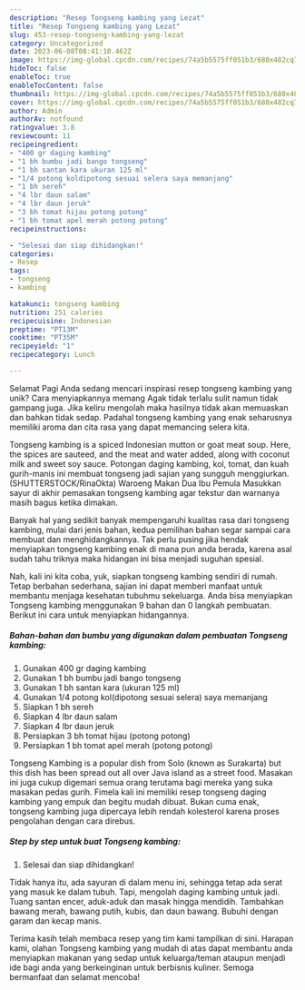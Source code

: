 ```yaml
---
description: "Resep Tongseng kambing yang Lezat"
title: "Resep Tongseng kambing yang Lezat"
slug: 453-resep-tongseng-kambing-yang-lezat
category: Uncategorized
date: 2023-06-08T08:41:10.462Z
image: https://img-global.cpcdn.com/recipes/74a5b5575ff051b3/680x482cq70/tongseng-kambing-foto-resep-utama.jpg
hideToc: false
enableToc: true
enableTocContent: false
thumbnail: https://img-global.cpcdn.com/recipes/74a5b5575ff051b3/680x482cq70/tongseng-kambing-foto-resep-utama.jpg
cover: https://img-global.cpcdn.com/recipes/74a5b5575ff051b3/680x482cq70/tongseng-kambing-foto-resep-utama.jpg
author: Admin
authorAv: notfound
ratingvalue: 3.8
reviewcount: 11
recipeingredient:
- "400 gr daging kambing"
- "1 bh bumbu jadi bango tongseng"
- "1 bh santan kara ukuran 125 ml"
- "1/4 potong koldipotong sesuai selera saya memanjang"
- "1 bh sereh"
- "4 lbr daun salam"
- "4 lbr daun jeruk"
- "3 bh tomat hijau potong potong"
- "1 bh tomat apel merah potong potong"
recipeinstructions:

- "Selesai dan siap dihidangkan!"
categories:
- Resep
tags:
- tongseng
- kambing

katakunci: tongseng kambing 
nutrition: 251 calories
recipecuisine: Indonesian
preptime: "PT13M"
cooktime: "PT35M"
recipeyield: "1"
recipecategory: Lunch

---
```



Selamat Pagi Anda sedang mencari inspirasi resep tongseng kambing yang unik? Cara menyiapkannya memang Agak tidak terlalu sulit namun tidak gampang juga. Jika keliru mengolah maka hasilnya tidak akan memuaskan dan bahkan tidak sedap. Padahal tongseng kambing yang enak seharusnya memiliki aroma dan cita rasa yang dapat memancing selera kita.


Tongseng kambing is a spiced Indonesian mutton or goat meat soup. Here, the spices are sauteed, and the meat and water added, along with coconut milk and sweet soy sauce. Potongan daging kambing, kol, tomat, dan kuah gurih-manis ini membuat tongseng jadi sajian yang sungguh menggiurkan. (SHUTTERSTOCK/RinaOkta) Waroeng Makan Dua Ibu Pemula Masukkan sayur di akhir pemasakan tongseng kambing agar tekstur dan warnanya masih bagus ketika dimakan.

Banyak hal yang sedikit banyak mempengaruhi kualitas rasa dari tongseng kambing, mulai dari jenis bahan, kedua pemilihan bahan segar sampai cara membuat dan menghidangkannya. Tak perlu pusing jika hendak menyiapkan tongseng kambing enak di mana pun anda berada, karena asal sudah tahu triknya maka hidangan ini bisa menjadi suguhan spesial.


Nah, kali ini kita coba, yuk, siapkan tongseng kambing sendiri di rumah. Tetap berbahan sederhana, sajian ini dapat memberi manfaat untuk membantu menjaga kesehatan tubuhmu sekeluarga. Anda bisa menyiapkan Tongseng kambing menggunakan 9 bahan dan 0 langkah pembuatan. Berikut ini cara untuk menyiapkan hidangannya.

<!--inarticleads1-->

##### Bahan-bahan dan bumbu yang digunakan dalam pembuatan Tongseng kambing:

1. Gunakan 400 gr daging kambing
1. Gunakan 1 bh bumbu jadi bango tongseng
1. Gunakan 1 bh santan kara (ukuran 125 ml)
1. Gunakan 1/4 potong kol(dipotong sesuai selera) saya memanjang
1. Siapkan 1 bh sereh
1. Siapkan 4 lbr daun salam
1. Siapkan 4 lbr daun jeruk
1. Persiapkan 3 bh tomat hijau (potong potong)
1. Persiapkan 1 bh tomat apel merah (potong potong)


Tongseng Kambing is a popular dish from Solo (known as Surakarta) but this dish has been spread out all over Java island as a street food. Masakan ini juga cukup digemari semua orang terutama bagi mereka yang suka masakan pedas gurih. Fimela kali ini memiliki resep tongseng daging kambing yang empuk dan begitu mudah dibuat. Bukan cuma enak, tongseng kambing juga dipercaya lebih rendah kolesterol karena proses pengolahan dengan cara direbus. 

<!--inarticleads2-->

##### Step by step untuk buat Tongseng kambing:


1. Selesai dan siap dihidangkan!

Tidak hanya itu, ada sayuran di dalam menu ini, sehingga tetap ada serat yang masuk ke dalam tubuh. Tapi, mengolah daging kambing untuk jadi. Tuang santan encer, aduk-aduk dan masak hingga mendidih. Tambahkan bawang merah, bawang putih, kubis, dan daun bawang. Bubuhi dengan garam dan kecap manis. 

Terima kasih telah membaca resep yang tim kami tampilkan di sini. Harapan kami, olahan Tongseng kambing yang mudah di atas dapat membantu anda menyiapkan makanan yang sedap untuk keluarga/teman ataupun menjadi ide bagi anda yang berkeinginan untuk berbisnis kuliner. Semoga bermanfaat dan selamat mencoba!
